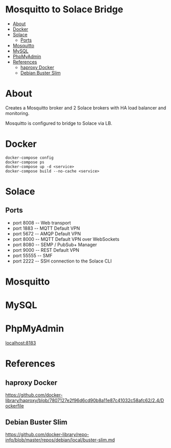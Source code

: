 # Mosquitto to Solace Bridge <!-- omit in toc -->
- [About](#about)
- [Docker](#docker)
- [Solace](#solace)
  - [Ports](#ports)
- [Mosquitto](#mosquitto)
- [MySQL](#mysql)
- [PhpMyAdmin](#phpmyadmin)
- [References](#references)
  - [haproxy Docker](#haproxy-docker)
  - [Debian Buster Slim](#debian-buster-slim)
# About

Creates a Mosquitto broker and 2 Solace brokers with HA load balancer and monitoring.

Mosquitto is configured to bridge to Solace via LB.

# Docker

    docker-compose config
    docker-compose ps
    docker-compose up -d <service>
    docker-compose build --no-cache <service>

# Solace

## Ports

- port 8008 -- Web transport
- port 1883 -- MQTT Default VPN
- port 5672 -- AMQP Default VPN
- port 8000 -- MQTT Default VPN over WebSockets
- port 8080 -- SEMP / PubSub+ Manager
- port 9000 -- REST Default VPN
- port 55555 -- SMF
- port 2222 -- SSH connection to the Solace CLI

# Mosquitto

# MySQL

# PhpMyAdmin

[localhost:8183](localhost:8183)

# References

## haproxy Docker

https://github.com/docker-library/haproxy/blob/7807127e2f96d6cd90b8a11e87c41032c58afc62/2.4/Dockerfile

## Debian Buster Slim
https://github.com/docker-library/repo-info/blob/master/repos/debian/local/buster-slim.md
